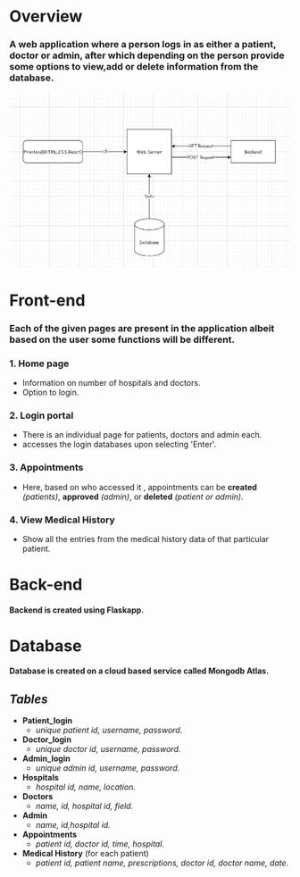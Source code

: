 # **Overview**
### A web application where a person logs in as either a patient, doctor or admin, after which depending on the person provide some options to view,add or delete information from the database. 

![FLOWCHART](assets/flowchart.jpeg )

# **Front-end**
### Each of the given pages are present in the application albeit based on the user some functions will be different.
### 1. Home page
- Information on number of hospitals and doctors.
- Option to login.

### 2. Login portal
- There is an individual page for patients, doctors and admin each.
- accesses the login databases upon selecting 'Enter'.

### 3. Appointments
- Here, based on who accessed it , appointments can be **created** _(patients)_, **approved** _(admin)_, or **deleted** _(patient or admin)_.

### 4. View Medical History
-  Show all the entries from the medical history data of that particular patient.


# **Back-end**
####  ​Backend is created using Flaskapp.

# **Database**

#### Database is created on a cloud based service called Mongodb Atlas.                                                               

 ## _Tables_
- **Patient_login**   
   - _unique patient id, username, password._
- **Doctor_login**
   - _unique doctor id, username, password._
- **Admin_login**
   - _unique admin id, username, password._
- **Hospitals**
   - _hospital id, name, location._
- **Doctors**
   - _name, id, hospital id, field._
- **Admin**
   - _name, id,hospital id._
- **Appointments**
   - _patient id, doctor id, time, hospital._
- **Medical History** (for each patient)
   - _patient id, patient name, prescriptions, doctor id, doctor name, date._




